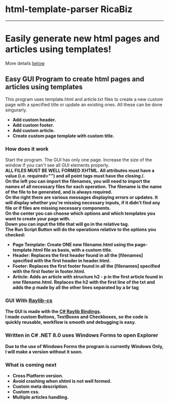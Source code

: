 # html-template-parser RicaBiz
<hr />

# Easily generate new html pages and articles using templates!
<p>More details <a href="#details">below</a></p>

## Easy GUI Program to create html pages and articles using templates
<p>This program uses template.html and article.txt files to create a new custom page with a specified title or update an existing ones. All these can be done singurarly.
<br />
<ul>
  <li><b>Add custom header.</b></li>
  <li><b>Add custom footer.</b></li>
  <li><b>Add custom article.</b></li>
  <li><b>Create custom page template with custom title.</b></li>
</ul></p>
<h3 id="details">How does it work</h3>
<p>Start the program. The GUI has only one page. Increase the size of the window if you can't see all GUI elements properly.
<br /><strong>ALL FILES MUST BE WELL FORMED XHTML. All attributes must have a value (i.e. required="") and all point tags must have the closing /.
<br /><b>On the left</b> you can import the filenames, you will need to import the names of all necessary files for each operation. The filename is the name of the file to be generated, and is always required.
<br /><b>On the right</b> there are various messages displaying errors or updates. It will display whether you're missing necessary inputs, if it didn't find any file or if files are missing necessary components.
<br /><b>On the center</b> you can choose which options and which templates you want to create your page with.
<br /><b>Down</b> you can input the title that will go in the relative tag.
<br />The <b>Run Script</b> Button will do the operations relative to the options you checked:
<ul>
  <li>Page Template: Create ONE new filename.html using the page-template.html file as basis, with a custom title.</li>
  <li>Header: Replaces the first header found in all the [filenames] specified with the first header in header.html.</li>
  <li>Footer: Replaces the first footer found in all the [filenames] specified with the first footer in footer.html.</li>
  <li>Article: Adds an article with structure h2 - p in the first article found in one filename.html. Replaces the h2 with the first line of the txt and adds the p made by all the other lines separated by a br tag</li>
</ul></p>

<h3>GUI With <a href="https://github.com/raylib-cs/raylib-cs">Raylib-cs</a></h3>
<p>The GUI is made with the <a href="https://github.com/raylib-cs/raylib-cs">C# Raylib Bindings</a>.
<br />I made custom Buttons, TextBoxes and Checkboxes, so the code is quickly reusable, workflow is smooth and debugging is easy.</p>

### Written in C# .NET 8.0 uses Windows Forms to open Explorer
<p>Due to the use of Windows Forms the program is currently Windows Only, I will make a version without it soon.</p>

### What is coming next
<p><ul>
  <li>Cross Platform version.</li>
  <li>Avoid crashing when xhtml is not well formed.</li>
  <li>Custom meta description.</li>
  <li>Custom css.</li>
  <li>Multiple articles handling.</li>
</ul></p>

